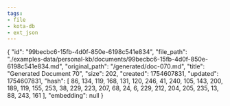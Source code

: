 ```yaml
---
tags:
- file
- kota-db
- ext_json
---
```

{
  "id": "99becbc6-15fb-4d0f-850e-6198c541e834",
  "file_path": "./examples-data/personal-kb/documents/99becbc6-15fb-4d0f-850e-6198c541e834.md",
  "original_path": "/generated/doc-070.md",
  "title": "Generated Document 70",
  "size": 202,
  "created": 1754607831,
  "updated": 1754607831,
  "hash": [
    86,
    134,
    119,
    168,
    131,
    120,
    246,
    41,
    240,
    105,
    143,
    200,
    189,
    119,
    155,
    253,
    38,
    229,
    223,
    207,
    68,
    24,
    6,
    229,
    212,
    204,
    205,
    235,
    13,
    88,
    243,
    161
  ],
  "embedding": null
}